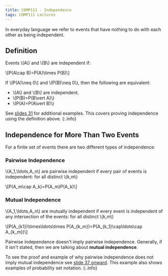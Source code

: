 ```yaml
---
title: COMP111 - Independence
tags: COMP111 Lectures
---
```

In everyday language we refer to events that have nothing to do with each other as being independent.

## Definition
Events &#92;(A&#92;) and &#92;(B&#92;) are independent if:

&#92;[P(A\cap B)=P(A)\times P(B)&#92;]

If &#92;(P(A)\neq 0&#92;) and &#92;(P(B)\neq 0&#92;), then the following are equivalent:

* &#92;(A&#92;) and &#92;(B&#92;) are independent.
* &#92;(P(B)=P(B\vert A)&#92;)
* &#92;(P(A)=P(A\vert B)&#92;)

See [slides 31]({{site.baseurl}}/assets/comp111/lectures/2020-11-19.pdf) for additional examples. This covers proving independence using the definition above.
{:.info}

## Independence for More Than Two Events
For a finite set of events there are two different types of independence:

### Pairwise Independence
&#92;(A_1,\ldots,A_n&#92;) are pairwise independent if every pair of events is independent: for all distinct &#92;(k,m&#92;)

&#92;[P(A_m\cap A_k)=P(A_m)P(A_k)&#92;]

### Mutual Independence
&#92;(A_1,\ldots,A_n&#92;) are mutually independent if every event is independent of any intersection of the events: for all distinct &#92;(k,m&#92;)
 
&#92;[P(A&#95;&#123;k1})\times\ldots\times P(A&#95;&#123;k_m})=P(A&#95;&#123;k_1}\cap\ldots\cap A&#95;&#123;k_m})&#92;]

Pairwise independence doesn't imply pairwise independence. Generally, if it isn't stated, then we are talking about **mutual independence**.

To see the proof and example of why pairwise independence does not imply mutual independence see [slide 37 onward]({{site.baseurl}}/assets/comp111/lectures/2020-11-19.pdf). This example also shows examples of probability set notation.
{:.info}
